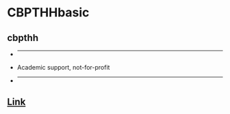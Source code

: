 # CBPTHHbasic
## cbpthh
* ---------
* Academic support, not-for-profit
* --------------
## [Link]()
